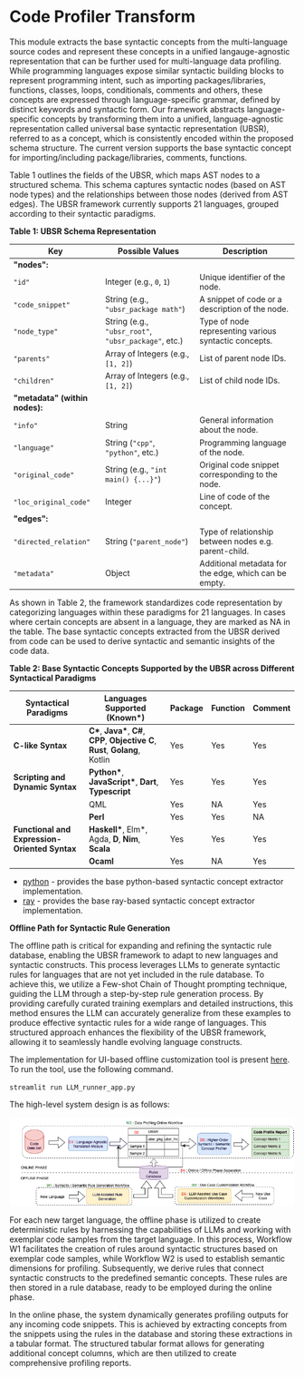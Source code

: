 # Code Profiler Transform

This module extracts the base syntactic concepts from the multi-language source codes and represent these concepts in a unified langauge-agnostic representation that can be further used for multi-language data profiling. While programming languages expose similar syntactic building blocks to represent programming intent, such as importing packages/libraries, functions, classes, loops, conditionals, comments and others, these concepts are expressed through language-specific grammar, defined by distinct keywords and syntactic form. Our framework abstracts language-specific concepts by transforming them into a unified, language-agnostic representation called universal base syntactic representation (UBSR), referred to as a concept, which is consistently encoded within the proposed schema structure. The current version supports the base syntactic concept for importing/including package/libraries, comments, functions. 

Table 1 outlines the fields of the UBSR, which maps AST nodes to a structured schema. This schema captures syntactic nodes (based on AST node types) and the relationships between those nodes (derived from AST edges). The UBSR framework currently supports 21 languages, grouped according to their syntactic paradigms.

**Table 1: UBSR Schema Representation**


| **Key**               | **Possible Values**                                | **Description**                                                |
|-----------------------|----------------------------------------------------|----------------------------------------------------------------|
| **"nodes":**          |                                                    |                                                                |
| `"id"`                | Integer (e.g., `0`, `1`)                           | Unique identifier of the node.                                 |
| `"code_snippet"`      | String (e.g., `"ubsr_package math"`)               | A snippet of code or a description of the node.                |
| `"node_type"`         | String (e.g., `"ubsr_root"`, `"ubsr_package"`, etc.)| Type of node representing various syntactic concepts.          |
| `"parents"`           | Array of Integers (e.g., `[1, 2]`)                 | List of parent node IDs.                                       |
| `"children"`          | Array of Integers (e.g., `[1, 2]`)                 | List of child node IDs.                                        |
| **"metadata" (within nodes):** |                                            |                                                                |
| `"info"`              | String                                             | General information about the node.                            |
| `"language"`          | String (`"cpp"`, `"python"`, etc.)                 | Programming language of the node.                              |
| `"original_code"`     | String (e.g., `"int main() {...}"`)                | Original code snippet corresponding to the node.               |
| `"loc_original_code"` | Integer                                            | Line of code of the concept.                                   |
| **"edges":**          |                                                    |                                                                |
| `"directed_relation"` | String (`"parent_node"`)                           | Type of relationship between nodes e.g. parent-child.          |
| `"metadata"`          | Object                                             | Additional metadata for the edge, which can be empty.          |


As shown in Table 2, the framework standardizes code representation by categorizing languages within these paradigms for 21 languages. In cases where certain concepts are absent in a language, they are marked as NA in the table. The base syntactic concepts extracted from the UBSR derived from code can be used to derive syntactic and semantic insights of the code data.

**Table 2: Base Syntactic Concepts Supported by the UBSR across Different Syntactical Paradigms**

| **Syntactical Paradigms**                          | **Languages Supported (Known\*)**                                                                 | **Package** | **Function** | **Comment** |
|----------------------------------------------------|---------------------------------------------------------------------------------------------------|-------------|--------------|-------------|
| **C-like Syntax**                                  | **C\***, **Java\***, **C#**, **CPP**, **Objective C**, **Rust**, **Golang**, Kotlin                 | Yes         | Yes          | Yes         |
| **Scripting and Dynamic Syntax**                   | **Python\***, **JavaScript\***, **Dart**, **Typescript**                                           | Yes         | Yes          | Yes         |
|                                                    | QML                                                                                               | Yes         | NA           | Yes         |
|                                                    | **Perl**                                                                                          | Yes         | Yes          | NA          |
| **Functional and Expression-Oriented Syntax**      | **Haskell\***, Elm\*, Agda, **D**, **Nim**, **Scala**                                              | Yes         | Yes          | Yes         |
|                                                    | **Ocaml**                                                                                         | Yes         | NA           | Yes         |


* [python](python/README.md) - provides the base python-based syntactic concept extractor
implementation.
* [ray](ray/README.md) - provides the base ray-based syntactic concept extractor
implementation.



**Offline Path for Syntactic Rule Generation**

The offline path is critical for expanding and refining the syntactic rule database, enabling the UBSR framework to adapt to new languages and syntactic constructs. This process leverages LLMs to generate syntactic rules for languages that are not yet included in the rule database. To achieve this, we utilize a Few-shot Chain of Thought prompting technique, guiding the LLM through a step-by-step rule generation process. By providing carefully curated training exemplars and detailed instructions, this method ensures the LLM can accurately generalize from these examples to produce effective syntactic rules for a wide range of languages. This structured approach enhances the flexibility of the UBSR framework, allowing it to seamlessly handle evolving language constructs.

The implementation for UI-based offline customization tool is present [here](python/src/offline-customizations). To run the tool, use the following command.

`streamlit run LLM_runner_app.py`

The high-level system design is as follows:

![White Background Image](sys-overview.png)

For each new target language, the offline phase is utilized to create deterministic rules by harnessing the capabilities of LLMs and working with exemplar code samples from the target language. In this process, Workflow W1 facilitates the creation of rules around syntactic structures based on exemplar code samples, while Workflow W2 is used to establish semantic dimensions for profiling. Subsequently, we derive rules that connect syntactic constructs to the predefined semantic concepts. These rules are then stored in a rule database, ready to be employed during the online phase.

In the online phase, the system dynamically generates profiling outputs for any incoming code snippets. This is achieved by extracting concepts from the snippets using the rules in the database and storing these extractions in a tabular format. The structured tabular format allows for generating additional concept columns, which are then utilized to create comprehensive profiling reports.
